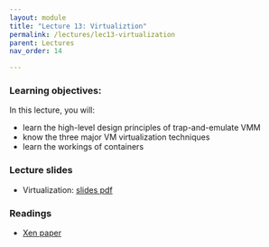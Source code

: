 ```yaml
---
layout: module
title: "Lecture 13: Virtualiztion"
permalink: /lectures/lec13-virtualization
parent: Lectures
nav_order: 14

---
```


### Learning objectives:
In this lecture, you will:

* learn the high-level design principles of trap-and-emulate VMM
* know the three major VM virtualization techniques
* learn the workings of containers


### Lecture slides

* Virtualization: [slides pdf](/cs4740-fall24/assets/docs/lec13-virtualization.pdf)


### Readings

* [Xen paper](https://www.cl.cam.ac.uk/research/srg/netos/papers/2003-xensosp.pdf)




